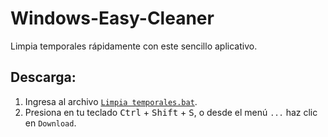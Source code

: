 # Windows-Easy-Cleaner
Limpia temporales rápidamente con este sencillo aplicativo.

## Descarga:

1. Ingresa al archivo [`Limpia temporales.bat`](https://github.com/demateopablo/Windows-Easy-Cleaner/blob/main/Limpia%20Temporales.bat).
2. Presiona en tu teclado <kbd>Ctrl</kbd> + <kbd>Shift</kbd> + <kbd>S</kbd>, o desde el menú `...` haz clic en `Download`.
